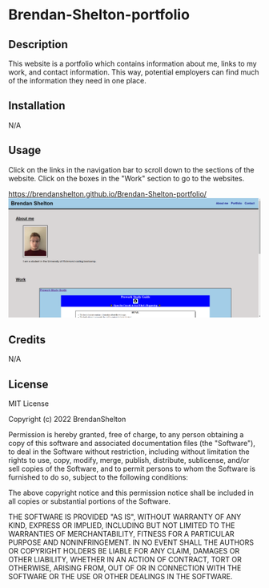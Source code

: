 # Brendan-Shelton-portfolio
## Description

This website is a portfolio which contains information about me, links to my work, and contact information. This way, potential employers can find much of the information they need in one place. 

## Installation

N/A

## Usage

Click on the links in the navigation bar to scroll down to the sections of the website. Click on the boxes in the "Work" section to go to the websites.

https://brendanshelton.github.io/Brendan-Shelton-portfolio/
![screenshot of portfolio website](assets/images/screenshot.png)

## Credits

N/A

## License

MIT License

Copyright (c) 2022 BrendanShelton

Permission is hereby granted, free of charge, to any person obtaining a copy
of this software and associated documentation files (the "Software"), to deal
in the Software without restriction, including without limitation the rights
to use, copy, modify, merge, publish, distribute, sublicense, and/or sell
copies of the Software, and to permit persons to whom the Software is
furnished to do so, subject to the following conditions:

The above copyright notice and this permission notice shall be included in all
copies or substantial portions of the Software.

THE SOFTWARE IS PROVIDED "AS IS", WITHOUT WARRANTY OF ANY KIND, EXPRESS OR
IMPLIED, INCLUDING BUT NOT LIMITED TO THE WARRANTIES OF MERCHANTABILITY,
FITNESS FOR A PARTICULAR PURPOSE AND NONINFRINGEMENT. IN NO EVENT SHALL THE
AUTHORS OR COPYRIGHT HOLDERS BE LIABLE FOR ANY CLAIM, DAMAGES OR OTHER
LIABILITY, WHETHER IN AN ACTION OF CONTRACT, TORT OR OTHERWISE, ARISING FROM,
OUT OF OR IN CONNECTION WITH THE SOFTWARE OR THE USE OR OTHER DEALINGS IN THE
SOFTWARE.